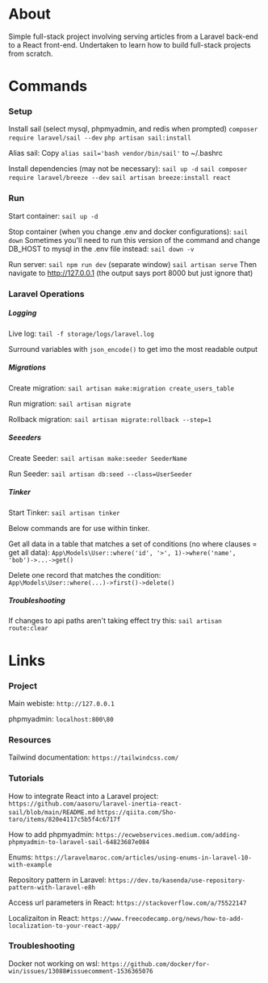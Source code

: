 # About
Simple full-stack project involving serving articles from a Laravel back-end to a React front-end. Undertaken to learn how to build full-stack projects from scratch.

# Commands

### Setup
Install sail (select mysql, phpmyadmin, and redis when prompted)
`composer require laravel/sail --dev`
`php artisan sail:install`

Alias sail:
Copy `alias sail='bash vendor/bin/sail'` to ~/.bashrc

Install dependencies (may not be necessary):
`sail up -d`
`sail composer require laravel/breeze --dev`
`sail artisan breeze:install react`

### Run
Start container:
`sail up -d`

Stop container (when you change .env and docker configurations):
`sail down`
Sometimes you'll need to run this version of the command and change DB_HOST to mysql in the .env file instead:
`sail down -v`

Run server:
`sail npm run dev`
(separate window)
`sail artisan serve`
Then navigate to http://127.0.0.1 (the output says port 8000 but just ignore that)

### Laravel Operations

##### Logging
Live log:
`tail -f storage/logs/laravel.log`

Surround variables with `json_encode()` to get imo the most readable output

##### Migrations
Create migration:
`sail artisan make:migration create_users_table`

Run migration:
`sail artisan migrate`

Rollback migration:
`sail artisan migrate:rollback --step=1`

##### Seeeders
Create Seeder:
`sail artisan make:seeder SeederName`

Run Seeder:
`sail artisan db:seed --class=UserSeeder`

##### Tinker
Start Tinker:
`sail artisan tinker`

Below commands are for use within tinker.

Get all data in a table that matches a set of conditions (no where clauses = get all data):
`App\Models\User::where('id', '>', 1)->where('name', 'bob')->...->get()`

Delete one record that matches the condition:
`App\Models\User::where(...)->first()->delete()`

##### Troubleshooting
If changes to api paths aren't taking effect try this:
`sail artisan route:clear`

# Links

### Project
Main webiste:
`http://127.0.0.1`

phpmyadmin:
`localhost:800\80`

### Resources
Tailwind documentation:
`https://tailwindcss.com/`

### Tutorials 
How to integrate React into a Laravel project:
`https://github.com/aasoru/laravel-inertia-react-sail/blob/main/README.md`
`https://qiita.com/Sho-taro/items/820e4117c5b5f4c6717f`

How to add phpmyadmin:
`https://ecwebservices.medium.com/adding-phpmyadmin-to-laravel-sail-64823687e084`

Enums:
`https://laravelmaroc.com/articles/using-enums-in-laravel-10-with-example`

Repository pattern in Laravel:
`https://dev.to/kasenda/use-repository-pattern-with-laravel-e8h`

Access url parameters in React:
`https://stackoverflow.com/a/75522147`

Localizaiton in React:
`https://www.freecodecamp.org/news/how-to-add-localization-to-your-react-app/`

### Troubleshooting
Docker not working on wsl:
`https://github.com/docker/for-win/issues/13088#issuecomment-1536365076`